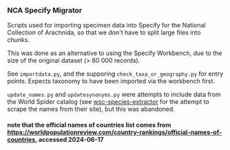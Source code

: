 ### NCA Specify Migrator

Scripts used for importing specimen data into Specify for the National Collection of Arachnida, so that we don't have to split large files into chunks. 

This was done as an alternative to using the Specify Workbench, due to the size of the original dataset (> 80 000 records). 

See `importdata.py`, and the supporing `check_taxa_or_geography.py` for entry points. Expects taxonomy to have been imported via the workbench first. 

`update_names.py` and `updatesynonyms.py` were attempts to include data from the World Spider catalog (see [wsc-species-extractor](https://github.com/NSCF/wsc-species-extractor) for the attempt to scrape the names from their site), but this was abandoned.

#### note that the official names of countries list comes from https://worldpopulationreview.com/country-rankings/official-names-of-countries, accessed 2024-06-17